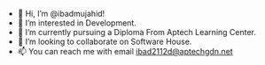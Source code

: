 - 👋 Hi, I’m @ibadmujahid!
- 👀 I’m interested in Development.
- 🌱 I’m currently pursuing a Diploma From Aptech Learning Center.
- 💞️ I’m looking to collaborate on Software House.
- 📫 You can reach me with email ibad2112d@aptechgdn.net 

<!---
ibadmujahid/ibadmujahid is a ✨ special ✨ repository because its `README.md` (this file) appears on your GitHub profile.
You can click the Preview link to take a look at your changes.
--->
